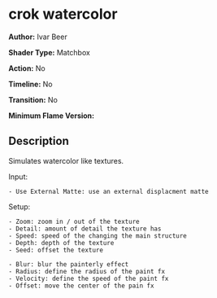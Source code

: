 # crok watercolor

**Author:** Ivar Beer

**Shader Type:** Matchbox

**Action:** No

**Timeline:** No

**Transition:** No

**Minimum Flame Version:** 


## Description
Simulates watercolor like textures.

Input:

    - Use External Matte: use an external displacment matte

Setup:

    - Zoom: zoom in / out of the texture
    - Detail: amount of detail the texture has
    - Speed: speed of the changing the main structure
    - Depth: depth of the texture
    - Seed: offset the texture

    - Blur: blur the painterly effect
    - Radius: define the radius of the paint fx
    - Velocity: define the speed of the paint fx
    - Offset: move the center of the pain fx

